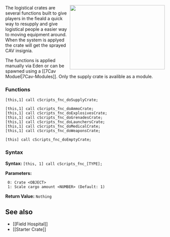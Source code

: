 <img align="right" width="300" height="204" src="https://github.com/7Cav/cScripts/blob/master/resourses/wikigfx/Logistical_Crates.png">The logistical crates are several functions built to give players in the fieald a quick way to resupply and give logistical people a easier way to moving equipment around. When the system is applyed the crate will get the sprayed CAV insignia.

The functions is applied manually via Eden or can be spawned using a [[7Cav Moduel|7Cav-Modules]]. Only the supply crate is avalible as a module.

### Functions
```
[this,1] call cScripts_fnc_doSupplyCrate;

[this,1] call cScripts_fnc_doAmmoCrate;
[this,1] call cScripts_fnc_doExplosivesCrate;
[this,1] call cScripts_fnc_doGrenadesCrate;
[this,1] call cScripts_fnc_doLaunchersCrate;
[this,1] call cScripts_fnc_doMedicalCrate;
[this,1] call cScripts_fnc_doWeaponsCrate;

[this] call cScripts_fnc_doEmptyCrate;
```
### Syntax
**Syntax:** `[this, 1] call cScripts_fnc_[TYPE];`

**Parameters:**
```
 0: Crate <OBJECT>
 1: Scale cargo amount <NUMBER> (Default: 1)
```

**Return Value:** ```Nothing```

## See also
* [[Field Hospital]]
* [[Starter Crate]]